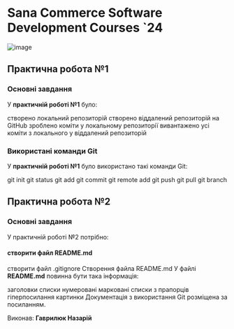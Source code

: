 # Sana Commerce Software Development Courses `24
![image](https://github.com/HavryliukNP/Home-work2/assets/146914742/cc621c26-bcd0-42c7-9f39-fa054b95e7f4)
## Практична робота №1
### Основні завдання
У **практичній роботі №1** було:

створено локальний репозиторій
створено віддалений репозиторій на GitHub
зроблено коміти у локальному репозиторії
вивантажено усі коміти з локального у віддалений репозиторій
### Використані команди Git
У **практичній роботі №1** було використано такі команди Git:

 git init
 git status
 git add
 git commit
 git remote add
 git push
 git pull
 git branch
## Практична робота №2
### Основні завдання
У практичній роботі №2 потрібно:

#### створити файл README.md
створити файл .gitignore
Створення файла README.md
У файлі **README.md** повинна бути така інформація:

заголовки
списки
нумеровані
марковані
списки з прапорців
гіперпосилання
картинки
Документація з використання Git розміщена за посиланням.

Виконав: **Гаврилюк Назарій**

